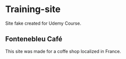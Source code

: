 # Training-site
Site fake created for Udemy Course.

## Fontenebleu Café
This site was made for a coffe shop localized in France.
